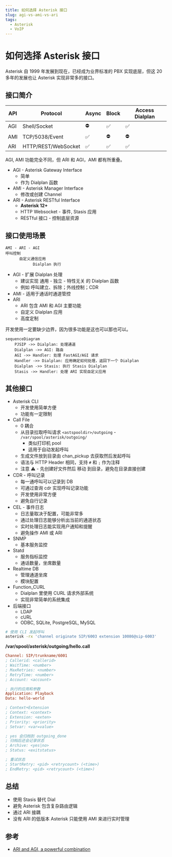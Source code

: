 ```yaml
---
title: 如何选择 Asterisk 接口
slug: agi-vs-ami-vs-ari
tags:
  - Asterisk
  - VoIP
---
```


# 如何选择 Asterisk 接口

Asterisk 自 1999 年发展到现在，已经成为业界标准的 PBX 实现底层，但这 20 多年的发展也让 Asterisk 实现非常多的接口。

<!-- more -->

## 接口简介

| API | Protocol            | Async | Block | Access Dialplan |
| --- | ------------------- | ----- | ----- | --------------- |
| AGI | Shell/Socket        | ⛔️   | ✅    | ✅              |
| AMI | TCP/5038/Event      | ✅    | ⛔️   | ⛔️             |
| ARI | HTTP/REST/WebSocket | ✅    | ✅    | ✅              |

AGI, AMI 功能完全不同，但 ARI 和 AGI，AMI 都有所重叠。

- AGI - Asterisk Gateway Interface
  - 简单
  - 作为 Dialplan 函数
- AMI - Asterisk Manager Interface
  - 修改或创建 Channel
- ARI - Asterisk RESTful Interface
  - **Asterisk 12+**
  - HTTP Websocket - 事件, Stasis 应用
  - RESTful 接口 - 控制底层资源

## 接口使用场景

```
AMI - ARI - AGI
呼叫控制
      自定义通信应用
            Dialplan 执行
```

- AGI - 扩展 Dialplan 处理
  - 建议实现 通用 - 独立 - 特性无关 的 Dialplan 函数
  - 例如 呼叫建立、拆除；外线控制；CDR
- AMI - 适用于通话时通道管控
- ARI
  - ARI 包含 AMI 和 AGI 主要功能
  - 自定义 Dialplan 应用
  - 高度定制

开发使用一定要缺少边界，因为很多功能是这也可以那也可以。

```mermaid
sequenceDiagram
    PJSIP ->> Dialplan: 处理通道
    Dialplan ->> AGI: 路由
    AGI ->> Handler: 处理 FastAGI/AGI 请求
    Handler ->> Dialplan: 应用确定如何处理，返回下一个 Dialplan
    Dialplan ->> Stasis: 执行 Stasis Dialplan
    Stasis ->> Handler: 处理 ARI 实现自定义应用
```

## 其他接口

- Asterisk CLI
  - 开发使用简单方便
  - 功能有一定限制
- Call File
  - 0 耦合
  - 从目录拉取呼叫请求 `<astspooldir>/outgoing` - `/var/spool/asterisk/outgoing/`
    - 类似打印机 pool
    - 适用于自动发起呼叫
  - 生成文件放到目录由 chan_pickup 去获取然后发起呼叫
  - 语法与 HTTP Header 相同，支持 `#` 和 `;` 作为注释
  - 注意 ⚠️ - 先创建好文件然后 移动 到目录，避免在目录直接创建
- CDR - 呼叫记录
  - 每一通呼叫可以记录到 DB
  - 可通过查询 cdr 实现呼叫记录功能
  - 开发使用非常方便
  - 避免自行记录
- CEL - 事件日志
  - 日志量取决于配置，可能非常多
  - 通过处理日志能够分析出当前的通道状态
  - 实时处理日志能实现用户通知和提醒
  - 避免操作 AMI 或 ARI
- SNMP
  - 基本服务监控
- Statd
  - 服务指标监控
  - 通话数量，坐席数量
- Realtime DB
  - 管理通道坐席
  - 模块配置
- Function_CURL
  - Dialplan 里使用 CURL 请求外部系统
  - 实现非常简单的系统集成
- 后端接口
  - LDAP
  - cURL
  - ODBC, SQLite, PostgreSQL, MySQL

```bash
# 使用 CLI 发起呼叫
asterisk -rx 'channel originate SIP/6003 extension 10086@sip-6003'
```

**/var/spool/asterisk/outgoing/hello.call**

```ini
Channel: SIP/trunkname/6001
; Callerid: <callerid>
; WaitTime: <number>
; MaxRetries: <number>
; RetryTime: <number>
; Account: <account>

; 执行的应用和参数
Application: Playback
Data: hello-world

; Context+Extension
; Context: <context>
; Extension: <exten>
; Priority: <priority>
; Setvar: <var=value>

; yes 会归档到 outgoing_done
; 归档后还会记录状态
; Archive: <yes|no>
; Status: <exitstatus>

; 重试状态
; StartRetry: <pid> <retrycount> (<time>)
; EndRetry: <pid> <retrycount> (<time>)
```

## 总结

- 使用 Stasis 替代 Dial
- 避免 Asterisk 包含复杂路由逻辑
- 通过 ARI 接耦
- 没有 ARI 的低版本 Asterisk 只能使用 AMI 来进行实时管理

## 参考

- [ARI and AGI, a powerful combination](https://www.slideshare.net/JranVinzens/ari-and-agi-a-powerful-combination)
